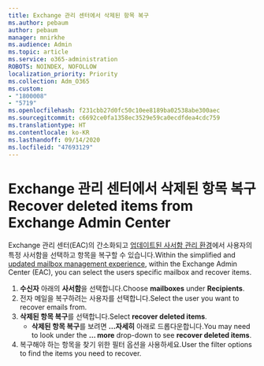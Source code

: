 ```yaml
---
title: Exchange 관리 센터에서 삭제된 항목 복구
ms.author: pebaum
author: pebaum
manager: mnirkhe
ms.audience: Admin
ms.topic: article
ms.service: o365-administration
ROBOTS: NOINDEX, NOFOLLOW
localization_priority: Priority
ms.collection: Adm_O365
ms.custom:
- "1800008"
- "5719"
ms.openlocfilehash: f231cbb27d0fc50c10ee8189ba02538abe300aec
ms.sourcegitcommit: c6692ce0fa1358ec3529e59ca0ecdfdea4cdc759
ms.translationtype: HT
ms.contentlocale: ko-KR
ms.lasthandoff: 09/14/2020
ms.locfileid: "47693129"
---
```

# <a name="recover-deleted-items-from-exchange-admin-center"></a><span data-ttu-id="e48ac-102">Exchange 관리 센터에서 삭제된 항목 복구</span><span class="sxs-lookup"><span data-stu-id="e48ac-102">Recover deleted items from Exchange Admin Center</span></span>

<span data-ttu-id="e48ac-103">Exchange 관리 센터(EAC)의 간소화되고 [업데이트된 사서함 관리 환경](https://admin.exchange.microsoft.com/#/mailboxes)에서 사용자의 특정 사서함을 선택하고 항목을 복구할 수 있습니다.</span><span class="sxs-lookup"><span data-stu-id="e48ac-103">Within the simplified and [updated mailbox management experience](https://admin.exchange.microsoft.com/#/mailboxes), within the Exchange Admin Center (EAC), you can select the users specific mailbox and recover items.</span></span>

1. <span data-ttu-id="e48ac-104">**수신자** 아래의 **사서함**을 선택합니다.</span><span class="sxs-lookup"><span data-stu-id="e48ac-104">Choose **mailboxes** under **Recipients**.</span></span>
2. <span data-ttu-id="e48ac-105">전자 메일을 복구하려는 사용자를 선택합니다.</span><span class="sxs-lookup"><span data-stu-id="e48ac-105">Select the user you want to recover emails from.</span></span>
3. <span data-ttu-id="e48ac-106">**삭제된 항목 복구**를 선택합니다.</span><span class="sxs-lookup"><span data-stu-id="e48ac-106">Select **recover deleted items**.</span></span>
    - <span data-ttu-id="e48ac-107">**삭제된 항목 복구**를 보려면 **...자세히** 아래로 드롭다운합니다.</span><span class="sxs-lookup"><span data-stu-id="e48ac-107">You may need to look under the **… more** drop-down to see **recover deleted items**.</span></span>
4. <span data-ttu-id="e48ac-108">복구해야 하는 항목을 찾기 위한 필터 옵션을 사용하세요.</span><span class="sxs-lookup"><span data-stu-id="e48ac-108">User the filter options to find the items you need to recover.</span></span>
